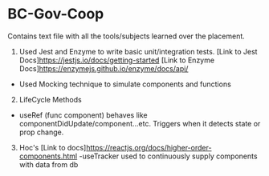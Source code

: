 # BC-Gov-Coop
Contains text file with all the tools/subjects learned over the placement.



1. Used Jest and Enzyme to write basic unit/integration tests.
[Link to Jest Docs]https://jestjs.io/docs/getting-started
[Link to Enzyme Docs]https://enzymejs.github.io/enzyme/docs/api/

- Used Mocking technique to simulate components and functions

2. LifeCycle Methods
- useRef (func component) behaves like componentDidUpdate/component...etc. Triggers when it detects state or prop change.

3. Hoc's
[Link to docs]https://reactjs.org/docs/higher-order-components.html
-useTracker used to continuously supply components with data from db
